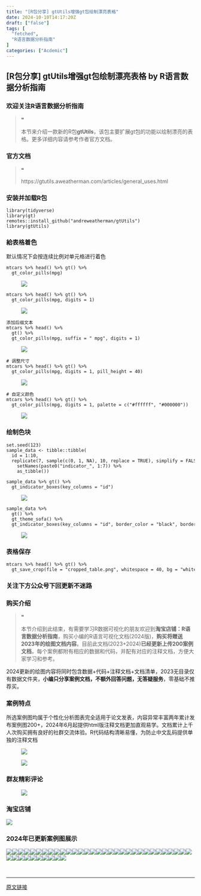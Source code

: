 ```yaml
---
title: "[R包分享] gtUtils增强gt包绘制漂亮表格"
date: 2024-10-10T14:17:20Z
draft: ["false"]
tags: [
  "fetched",
  "R语言数据分析指南"
]
categories: ["Acdemic"]
---
```

[R包分享] gtUtils增强gt包绘制漂亮表格 by R语言数据分析指南
------
<div><section data-tool="mdnice编辑器" data-website="https://www.mdnice.com"><h3 data-tool="mdnice编辑器"><span></span><span>欢迎关注R语言数据分析指南</span><span></span></h3><blockquote data-tool="mdnice编辑器"><span>❝</span><p>本节来介绍一款新的R包<strong>gtUtils</strong>，该包主要扩展gt包的功能以绘制漂亮的表格。更多详细内容请参考作者官方文档。</p></blockquote><h3 data-tool="mdnice编辑器"><span></span><span>官方文档</span><span></span></h3><blockquote data-tool="mdnice编辑器"><span>❝</span><p>https://gtutils.aweatherman.com/articles/general_uses.html</p></blockquote><h3 data-tool="mdnice编辑器"><span></span><span>安装并加载R包</span><span></span></h3><pre data-tool="mdnice编辑器"><span></span><code><span>library</span>(tidyverse)<br><span>library</span>(gt)<br>remotes::install_github(<span>"andreweatherman/gtUtils"</span>)<br><span>library</span>(gtUtils)<br></code></pre><h3 data-tool="mdnice编辑器"><span></span><span>給表格着色</span><span></span></h3><p data-tool="mdnice编辑器">默认情况下会按连续比例对单元格进行着色</p><pre data-tool="mdnice编辑器"><span></span><code>mtcars %&gt;% head() %&gt;% gt() %&gt;% <br>  gt_color_pills(mpg)<br></code></pre><figure data-tool="mdnice编辑器"><img data-imgfileid="100035277" data-ratio="0.6084452975047985" data-src="https://mmbiz.qpic.cn/mmbiz_png/EibnicgwScTAYxlhnQWekP8qQzWobhpXH31uTicDPvohJjpic5knanzEc5Io05Ab5nopaJqQzbLZJ2uqvfUX2TnKog/640?wx_fmt=png&amp;from=appmsg" data-type="png" data-w="1042" src="https://mmbiz.qpic.cn/mmbiz_png/EibnicgwScTAYxlhnQWekP8qQzWobhpXH31uTicDPvohJjpic5knanzEc5Io05Ab5nopaJqQzbLZJ2uqvfUX2TnKog/640?wx_fmt=png&amp;from=appmsg"></figure><pre data-tool="mdnice编辑器"><span></span><code>mtcars %&gt;% head() %&gt;% gt() %&gt;% <br>  gt_color_pills(mpg, digits = <span>1</span>)<br></code></pre><figure data-tool="mdnice编辑器"><img data-imgfileid="100035276" data-ratio="0.6456211812627292" data-src="https://mmbiz.qpic.cn/mmbiz_png/EibnicgwScTAYxlhnQWekP8qQzWobhpXH3wL8h7ia2CHfP86dcaNwiakmwxRhcROJcDn7ECXBucBDVFrt0B4krA0iag/640?wx_fmt=png&amp;from=appmsg" data-type="png" data-w="982" src="https://mmbiz.qpic.cn/mmbiz_png/EibnicgwScTAYxlhnQWekP8qQzWobhpXH3wL8h7ia2CHfP86dcaNwiakmwxRhcROJcDn7ECXBucBDVFrt0B4krA0iag/640?wx_fmt=png&amp;from=appmsg"></figure><pre data-tool="mdnice编辑器"><span></span><code>添加后缀文本<br>mtcars %&gt;% head() %&gt;% <br>  gt() %&gt;% <br>  gt_color_pills(mpg, suffix = <span>" mpg"</span>, digits = <span>1</span>)<br></code></pre><figure data-tool="mdnice编辑器"><img data-imgfileid="100035274" data-ratio="0.5969868173258004" data-src="https://mmbiz.qpic.cn/mmbiz_png/EibnicgwScTAYxlhnQWekP8qQzWobhpXH3hymicfQxghJcr4cfqGAAfSj1kJYyt3HiaImFtW7iatTDKOtvxaMYv5wxw/640?wx_fmt=png&amp;from=appmsg" data-type="png" data-w="1062" src="https://mmbiz.qpic.cn/mmbiz_png/EibnicgwScTAYxlhnQWekP8qQzWobhpXH3hymicfQxghJcr4cfqGAAfSj1kJYyt3HiaImFtW7iatTDKOtvxaMYv5wxw/640?wx_fmt=png&amp;from=appmsg"></figure><pre data-tool="mdnice编辑器"><span></span><code><span># 调整尺寸</span><br>mtcars %&gt;% head() %&gt;% gt() %&gt;% <br>  gt_color_pills(mpg, digits = <span>1</span>, pill_height = <span>40</span>)<br></code></pre><figure data-tool="mdnice编辑器"><img data-imgfileid="100035278" data-ratio="0.8289205702647657" data-src="https://mmbiz.qpic.cn/mmbiz_png/EibnicgwScTAYxlhnQWekP8qQzWobhpXH3ibGBJctricAw4GWRWuG8J9gv8CkDDQXdiaaBrIxPhTnu6lc9XycPXPu7A/640?wx_fmt=png&amp;from=appmsg" data-type="png" data-w="982" src="https://mmbiz.qpic.cn/mmbiz_png/EibnicgwScTAYxlhnQWekP8qQzWobhpXH3ibGBJctricAw4GWRWuG8J9gv8CkDDQXdiaaBrIxPhTnu6lc9XycPXPu7A/640?wx_fmt=png&amp;from=appmsg"></figure><pre data-tool="mdnice编辑器"><span></span><code><span># 自定义颜色</span><br>mtcars %&gt;% head() %&gt;% gt() %&gt;% <br>  gt_color_pills(mpg, digits = <span>1</span>, palette = c(<span>"#ffffff"</span>, <span>"#000000"</span>))<br></code></pre><figure data-tool="mdnice编辑器"><img data-imgfileid="100035275" data-ratio="0.5969868173258004" data-src="https://mmbiz.qpic.cn/mmbiz_png/EibnicgwScTAYxlhnQWekP8qQzWobhpXH3hymicfQxghJcr4cfqGAAfSj1kJYyt3HiaImFtW7iatTDKOtvxaMYv5wxw/640?wx_fmt=png&amp;from=appmsg" data-type="png" data-w="1062" src="https://mmbiz.qpic.cn/mmbiz_png/EibnicgwScTAYxlhnQWekP8qQzWobhpXH3hymicfQxghJcr4cfqGAAfSj1kJYyt3HiaImFtW7iatTDKOtvxaMYv5wxw/640?wx_fmt=png&amp;from=appmsg"></figure><h3 data-tool="mdnice编辑器"><span></span><span>绘制色块</span><span></span></h3><pre data-tool="mdnice编辑器"><span></span><code>set.seed(<span>123</span>)<br>sample_data &lt;- tibble::tibble(<br>  id = <span>1</span>:<span>10</span>,<br>  replicate(<span>7</span>, sample(c(<span>0</span>, <span>1</span>, <span>NA</span>), <span>10</span>, replace = <span>TRUE</span>), simplify = <span>FALSE</span>) %&gt;%<br>    setNames(paste0(<span>"indicator_"</span>, <span>1</span>:<span>7</span>)) %&gt;%<br>    as_tibble())<br><br>sample_data %&gt;% gt() %&gt;% <br>  gt_indicator_boxes(key_columns = <span>"id"</span>)<br></code></pre><figure data-tool="mdnice编辑器"><img data-imgfileid="100035280" data-ratio="0.7453703703703703" data-src="https://mmbiz.qpic.cn/mmbiz_png/EibnicgwScTAYxlhnQWekP8qQzWobhpXH3XOPjzJKtsibQtRdNI2HCov75DKDjQq5ODaDUYeNyQ0TyZZpEuASl4qQ/640?wx_fmt=png&amp;from=appmsg" data-type="png" data-w="1080" src="https://mmbiz.qpic.cn/mmbiz_png/EibnicgwScTAYxlhnQWekP8qQzWobhpXH3XOPjzJKtsibQtRdNI2HCov75DKDjQq5ODaDUYeNyQ0TyZZpEuASl4qQ/640?wx_fmt=png&amp;from=appmsg"></figure><pre data-tool="mdnice编辑器"><span></span><code>sample_data %&gt;% <br>  gt() %&gt;% <br>  gt_theme_sofa() %&gt;% <br>  gt_indicator_boxes(key_columns = <span>"id"</span>, border_color = <span>"black"</span>, border_width = <span>0.5</span>)<br></code></pre><figure data-tool="mdnice编辑器"><img data-imgfileid="100035279" data-ratio="0.7149712092130518" data-src="https://mmbiz.qpic.cn/mmbiz_png/EibnicgwScTAYxlhnQWekP8qQzWobhpXH3EIu8J62WQoow5DcLbBBlYWFNIUTZVNS16S79RQIGjGTQmwSseSCIGg/640?wx_fmt=png&amp;from=appmsg" data-type="png" data-w="1042" src="https://mmbiz.qpic.cn/mmbiz_png/EibnicgwScTAYxlhnQWekP8qQzWobhpXH3EIu8J62WQoow5DcLbBBlYWFNIUTZVNS16S79RQIGjGTQmwSseSCIGg/640?wx_fmt=png&amp;from=appmsg"></figure><h3 data-tool="mdnice编辑器"><span></span><span>表格保存</span><span></span></h3><pre data-tool="mdnice编辑器"><span></span><code>mtcars %&gt;% head() %&gt;% gt() %&gt;%<br>  gt_save_crop(file = <span>"cropped_table.png"</span>, whitespace = 40, <span>bg</span> = <span>"white"</span>)<br></code></pre><h3 data-tool="mdnice编辑器"><span></span><span>关注下方公众号下回更新不迷路</span><span></span></h3><section><mp-common-profile data-pluginname="mpprofile" data-id="Mzg3MzQzNTYzMw==" data-headimg="http://mmbiz.qpic.cn/mmbiz_png/EibnicgwScTAZF0rpeZII9Ltl26VbVagriczTria1fib3XgjwwHEHFjPzkmGpqWDVVHBSzhENictUM2iavAKiaM5lc9USw/0?wx_fmt=png" data-nickname="R语言数据分析指南" data-alias="YanJANtwo" data-signature="R语言重症爱好者，喜欢绘制各种精美的图表，喜欢的小伙伴可以关注我，跟我一起学习" data-from="0" data-is_biz_ban="0"></mp-common-profile></section><h3 data-tool="mdnice编辑器"><span></span><span>购买介绍</span><span></span></h3><blockquote data-tool="mdnice编辑器"><span>❝</span><p>本节介绍到此结束，有需要学习R数据可视化的朋友欢迎到<strong>淘宝店铺：R语言数据分析指南</strong>，购买小编的R语言可视化文档(2024版)，<strong>购买将赠送2023年的绘图文档内容</strong>。目前此文档(2023+2024)<strong>已经更新上传200案例文档</strong>，每个案例都附有相应的数据和代码，并配有对应的注释文档，方便大家学习和参考。</p></blockquote><p data-tool="mdnice编辑器">2024更新的绘图内容将同时包含数据+代码+注释文档+文档清单，2023无目录仅有数据文件夹，<strong>小编只分享案例文档，不额外回答问题，无答疑服务</strong>，零基础不推荐买。</p><h3 data-tool="mdnice编辑器"><span></span><span>案例特点</span><span></span></h3><p data-tool="mdnice编辑器">所选案例图均属于个性化分析图表完全适用于论文发表，内容异常丰富两年累计发布案例图200+，2024年6月起提供html版注释文档更加直观易学。文档累计上千人次购买拥有良好的社群交流体验。R代码结构清晰易懂，为防止中文乱码提供单独的注释文档</p><figure data-tool="mdnice编辑器"><img data-imgfileid="100035281" data-ratio="1.4953703703703705" data-src="https://mmbiz.qpic.cn/mmbiz_png/EibnicgwScTAYxlhnQWekP8qQzWobhpXH3eYa7ibhpFDRxmgibtFsdiaMOR1s8PGQ2VVYC9rCUbLB6micHjfF3maCZYw/640?wx_fmt=png&amp;from=appmsg" data-type="png" data-w="1080" src="https://mmbiz.qpic.cn/mmbiz_png/EibnicgwScTAYxlhnQWekP8qQzWobhpXH3eYa7ibhpFDRxmgibtFsdiaMOR1s8PGQ2VVYC9rCUbLB6micHjfF3maCZYw/640?wx_fmt=png&amp;from=appmsg"></figure><figure data-tool="mdnice编辑器"><img data-imgfileid="100035283" data-ratio="0.6481481481481481" data-src="https://mmbiz.qpic.cn/mmbiz_png/EibnicgwScTAYxlhnQWekP8qQzWobhpXH3zdgplZNK49MicWrHSuFtjabXqibdxn9qYia6xQeCU6N720hoiazH31Grmw/640?wx_fmt=png&amp;from=appmsg" data-type="png" data-w="1080" src="https://mmbiz.qpic.cn/mmbiz_png/EibnicgwScTAYxlhnQWekP8qQzWobhpXH3zdgplZNK49MicWrHSuFtjabXqibdxn9qYia6xQeCU6N720hoiazH31Grmw/640?wx_fmt=png&amp;from=appmsg"></figure><h3 data-tool="mdnice编辑器"><span></span><span>群友精彩评论</span><span></span></h3><figure data-tool="mdnice编辑器"><img data-imgfileid="100035282" data-ratio="0.4546296296296296" data-src="https://mmbiz.qpic.cn/mmbiz_png/EibnicgwScTAYxlhnQWekP8qQzWobhpXH3vPwH4SQbPr3OIgsWOLSicH5MOncfJAMKCMbcAHQDGMkkkkaTp9K0uqA/640?wx_fmt=png&amp;from=appmsg" data-type="png" data-w="1080" src="https://mmbiz.qpic.cn/mmbiz_png/EibnicgwScTAYxlhnQWekP8qQzWobhpXH3vPwH4SQbPr3OIgsWOLSicH5MOncfJAMKCMbcAHQDGMkkkkaTp9K0uqA/640?wx_fmt=png&amp;from=appmsg"></figure><h3 data-tool="mdnice编辑器"><span></span><span>淘宝店铺</span><span></span></h3><p><img data-galleryid="" data-imgfileid="100019415" data-ratio="1.0210420841683367" data-s="300,640" data-src="https://mmbiz.qpic.cn/mmbiz_jpg/EibnicgwScTAbvhPDLGT8NaialEsht92PTYNJWpmVLfoYGic1uha5FyBrDCibibZCLjiazgvpT1XcdwibfVywD2el0VAgg/640?wx_fmt=jpeg" data-type="jpeg" data-w="998" src="https://mmbiz.qpic.cn/mmbiz_jpg/EibnicgwScTAbvhPDLGT8NaialEsht92PTYNJWpmVLfoYGic1uha5FyBrDCibibZCLjiazgvpT1XcdwibfVywD2el0VAgg/640?wx_fmt=jpeg"></p><h3 data-tool="mdnice编辑器"><span></span><span>2024年已更新案例图展示</span><span></span></h3><p data-tool="mdnice编辑器"><img data-imgfileid="100035288" data-ratio="0.4324074074074074" data-src="https://mmbiz.qpic.cn/mmbiz_jpg/EibnicgwScTAYxlhnQWekP8qQzWobhpXH3BaFSJFa3F33mPic1LcoMQYv9Mg33EAPIDxAhME9jGj1QRyjHSAcANAA/640?wx_fmt=jpeg&amp;from=appmsg" data-type="jpeg" data-w="1080" src="https://mmbiz.qpic.cn/mmbiz_jpg/EibnicgwScTAYxlhnQWekP8qQzWobhpXH3BaFSJFa3F33mPic1LcoMQYv9Mg33EAPIDxAhME9jGj1QRyjHSAcANAA/640?wx_fmt=jpeg&amp;from=appmsg"><img data-imgfileid="100035289" data-ratio="0.47129629629629627" data-src="https://mmbiz.qpic.cn/mmbiz_png/EibnicgwScTAYxlhnQWekP8qQzWobhpXH3JctKqIyCiabF2JVkGf2heBaMibdOmjwyTGLoSZkBfnx3GxtB6Ql7Ntwg/640?wx_fmt=png&amp;from=appmsg" data-type="png" data-w="1080" src="https://mmbiz.qpic.cn/mmbiz_png/EibnicgwScTAYxlhnQWekP8qQzWobhpXH3JctKqIyCiabF2JVkGf2heBaMibdOmjwyTGLoSZkBfnx3GxtB6Ql7Ntwg/640?wx_fmt=png&amp;from=appmsg"><img data-imgfileid="100035285" data-ratio="0.36574074074074076" data-src="https://mmbiz.qpic.cn/mmbiz_png/EibnicgwScTAYxlhnQWekP8qQzWobhpXH3OicnQEtl2uTI2asKqoT8W87sDna5lTnY1ZYWkuicmTKj6nrwZsoUzgibw/640?wx_fmt=png&amp;from=appmsg" data-type="png" data-w="1080" src="https://mmbiz.qpic.cn/mmbiz_png/EibnicgwScTAYxlhnQWekP8qQzWobhpXH3OicnQEtl2uTI2asKqoT8W87sDna5lTnY1ZYWkuicmTKj6nrwZsoUzgibw/640?wx_fmt=png&amp;from=appmsg"><img data-imgfileid="100035286" data-ratio="0.38981481481481484" data-src="https://mmbiz.qpic.cn/mmbiz_png/EibnicgwScTAYxlhnQWekP8qQzWobhpXH3wlsC1nVdk3sTiaRKur6fr8X3GjBDbAztpKO2SUxLiadtI2GUkXAnJ94Q/640?wx_fmt=png&amp;from=appmsg" data-type="png" data-w="1080" src="https://mmbiz.qpic.cn/mmbiz_png/EibnicgwScTAYxlhnQWekP8qQzWobhpXH3wlsC1nVdk3sTiaRKur6fr8X3GjBDbAztpKO2SUxLiadtI2GUkXAnJ94Q/640?wx_fmt=png&amp;from=appmsg"><img data-imgfileid="100035287" data-ratio="0.5305555555555556" data-src="https://mmbiz.qpic.cn/mmbiz_png/EibnicgwScTAYxlhnQWekP8qQzWobhpXH3H5U6YEHjRJZts96Om8eGwOUCrKyxWgEusUDxLak6JwGTuHnK0H0rRw/640?wx_fmt=png&amp;from=appmsg" data-type="png" data-w="1080" src="https://mmbiz.qpic.cn/mmbiz_png/EibnicgwScTAYxlhnQWekP8qQzWobhpXH3H5U6YEHjRJZts96Om8eGwOUCrKyxWgEusUDxLak6JwGTuHnK0H0rRw/640?wx_fmt=png&amp;from=appmsg"><img data-imgfileid="100035291" data-ratio="0.45185185185185184" data-src="https://mmbiz.qpic.cn/mmbiz_png/EibnicgwScTAYxlhnQWekP8qQzWobhpXH3K7aJpO51ZggE0TOjd7X1WiaEhIVgGKbamTpoU67cw4asSaxia59quuiaA/640?wx_fmt=png&amp;from=appmsg" data-type="png" data-w="1080" src="https://mmbiz.qpic.cn/mmbiz_png/EibnicgwScTAYxlhnQWekP8qQzWobhpXH3K7aJpO51ZggE0TOjd7X1WiaEhIVgGKbamTpoU67cw4asSaxia59quuiaA/640?wx_fmt=png&amp;from=appmsg"><img data-imgfileid="100035294" data-ratio="0.462037037037037" data-src="https://mmbiz.qpic.cn/mmbiz_png/EibnicgwScTAYxlhnQWekP8qQzWobhpXH3O6FFwUwtRHhebuLS4pibibiaG15tibzXXFAXCZSoGlVT4t6CBlZFmQClgA/640?wx_fmt=png&amp;from=appmsg" data-type="png" data-w="1080" src="https://mmbiz.qpic.cn/mmbiz_png/EibnicgwScTAYxlhnQWekP8qQzWobhpXH3O6FFwUwtRHhebuLS4pibibiaG15tibzXXFAXCZSoGlVT4t6CBlZFmQClgA/640?wx_fmt=png&amp;from=appmsg"><img data-imgfileid="100035293" data-ratio="0.37407407407407406" data-src="https://mmbiz.qpic.cn/mmbiz_png/EibnicgwScTAYxlhnQWekP8qQzWobhpXH31iajgAHZ5XFZgRBk7Jau9pOS9kJdiaDfy6WXkrQGbSZaf6NUiaL31UViaA/640?wx_fmt=png&amp;from=appmsg" data-type="png" data-w="1080" src="https://mmbiz.qpic.cn/mmbiz_png/EibnicgwScTAYxlhnQWekP8qQzWobhpXH31iajgAHZ5XFZgRBk7Jau9pOS9kJdiaDfy6WXkrQGbSZaf6NUiaL31UViaA/640?wx_fmt=png&amp;from=appmsg"><img data-imgfileid="100035292" data-ratio="0.3425925925925926" data-src="https://mmbiz.qpic.cn/mmbiz_png/EibnicgwScTAYxlhnQWekP8qQzWobhpXH3TqiaaHXibmbUOtEWsDYCUUt8AFM7JvC49dEyhkTg2dVq26xrMnfo4UWA/640?wx_fmt=png&amp;from=appmsg" data-type="png" data-w="1080" src="https://mmbiz.qpic.cn/mmbiz_png/EibnicgwScTAYxlhnQWekP8qQzWobhpXH3TqiaaHXibmbUOtEWsDYCUUt8AFM7JvC49dEyhkTg2dVq26xrMnfo4UWA/640?wx_fmt=png&amp;from=appmsg"><img data-imgfileid="100035290" data-ratio="0.47685185185185186" data-src="https://mmbiz.qpic.cn/mmbiz_png/EibnicgwScTAYxlhnQWekP8qQzWobhpXH3QBhefm1nxbBjF7bll8a3MwCD4I9xO8y02PpdcVCtcL8beXzaC9wb2w/640?wx_fmt=png&amp;from=appmsg" data-type="png" data-w="1080" src="https://mmbiz.qpic.cn/mmbiz_png/EibnicgwScTAYxlhnQWekP8qQzWobhpXH3QBhefm1nxbBjF7bll8a3MwCD4I9xO8y02PpdcVCtcL8beXzaC9wb2w/640?wx_fmt=png&amp;from=appmsg"><img data-imgfileid="100035297" data-ratio="0.3814814814814815" data-src="https://mmbiz.qpic.cn/mmbiz_png/EibnicgwScTAYxlhnQWekP8qQzWobhpXH3M8jZjGMVZdapXP4pKcz1jPgkxPDt40Inibkp1Hla9lsFIXnE8CbYNdQ/640?wx_fmt=png&amp;from=appmsg" data-type="png" data-w="1080" src="https://mmbiz.qpic.cn/mmbiz_png/EibnicgwScTAYxlhnQWekP8qQzWobhpXH3M8jZjGMVZdapXP4pKcz1jPgkxPDt40Inibkp1Hla9lsFIXnE8CbYNdQ/640?wx_fmt=png&amp;from=appmsg"><img data-imgfileid="100035299" data-ratio="0.43333333333333335" data-src="https://mmbiz.qpic.cn/mmbiz_png/EibnicgwScTAYxlhnQWekP8qQzWobhpXH3lsTSOeNjsfZzQtsbib3uELf5oLcVEpf6z6tJJNCLCLljVQc7ePKxv1A/640?wx_fmt=png&amp;from=appmsg" data-type="png" data-w="1080" src="https://mmbiz.qpic.cn/mmbiz_png/EibnicgwScTAYxlhnQWekP8qQzWobhpXH3lsTSOeNjsfZzQtsbib3uELf5oLcVEpf6z6tJJNCLCLljVQc7ePKxv1A/640?wx_fmt=png&amp;from=appmsg"><img data-imgfileid="100035296" data-ratio="0.37592592592592594" data-src="https://mmbiz.qpic.cn/mmbiz_png/EibnicgwScTAYxlhnQWekP8qQzWobhpXH3TYuJUHUY5TiaQ544KHXhXLhSiclccsuLxv5s9UufU3JlhGU8ic3pphNLw/640?wx_fmt=png&amp;from=appmsg" data-type="png" data-w="1080" src="https://mmbiz.qpic.cn/mmbiz_png/EibnicgwScTAYxlhnQWekP8qQzWobhpXH3TYuJUHUY5TiaQ544KHXhXLhSiclccsuLxv5s9UufU3JlhGU8ic3pphNLw/640?wx_fmt=png&amp;from=appmsg"><img data-imgfileid="100035295" data-ratio="0.42592592592592593" data-src="https://mmbiz.qpic.cn/mmbiz_png/EibnicgwScTAYxlhnQWekP8qQzWobhpXH36ehibOLVhP2yjcQLvNMNUrBKCOP4OXicfldF0IvUIGuLP7LyoTqnsjicg/640?wx_fmt=png&amp;from=appmsg" data-type="png" data-w="1080" src="https://mmbiz.qpic.cn/mmbiz_png/EibnicgwScTAYxlhnQWekP8qQzWobhpXH36ehibOLVhP2yjcQLvNMNUrBKCOP4OXicfldF0IvUIGuLP7LyoTqnsjicg/640?wx_fmt=png&amp;from=appmsg"><img data-imgfileid="100035298" data-ratio="0.39166666666666666" data-src="https://mmbiz.qpic.cn/mmbiz_png/EibnicgwScTAYxlhnQWekP8qQzWobhpXH3mYDkw3QbRlyecPcWS3fMHs5WcnuG0KicOpDyMIUOQiab7AQZPVbsqOyA/640?wx_fmt=png&amp;from=appmsg" data-type="png" data-w="1080" src="https://mmbiz.qpic.cn/mmbiz_png/EibnicgwScTAYxlhnQWekP8qQzWobhpXH3mYDkw3QbRlyecPcWS3fMHs5WcnuG0KicOpDyMIUOQiab7AQZPVbsqOyA/640?wx_fmt=png&amp;from=appmsg"><img data-imgfileid="100035300" data-ratio="0.39444444444444443" data-src="https://mmbiz.qpic.cn/mmbiz_png/EibnicgwScTAYxlhnQWekP8qQzWobhpXH3R2yj4a026lp1qM3ibkHz8AJOfI8eAOoZoEzyPpQOB90jsiaERy2ibcBqA/640?wx_fmt=png&amp;from=appmsg" data-type="png" data-w="1080" src="https://mmbiz.qpic.cn/mmbiz_png/EibnicgwScTAYxlhnQWekP8qQzWobhpXH3R2yj4a026lp1qM3ibkHz8AJOfI8eAOoZoEzyPpQOB90jsiaERy2ibcBqA/640?wx_fmt=png&amp;from=appmsg"><img data-imgfileid="100035302" data-ratio="0.4" data-src="https://mmbiz.qpic.cn/mmbiz_png/EibnicgwScTAYxlhnQWekP8qQzWobhpXH3v5icuYd1KmhzDKElKibKeKB6YD7Nf96vSujcHkQmRM2nM3ILTOSpHiaIA/640?wx_fmt=png&amp;from=appmsg" data-type="png" data-w="1080" src="https://mmbiz.qpic.cn/mmbiz_png/EibnicgwScTAYxlhnQWekP8qQzWobhpXH3v5icuYd1KmhzDKElKibKeKB6YD7Nf96vSujcHkQmRM2nM3ILTOSpHiaIA/640?wx_fmt=png&amp;from=appmsg"><img data-imgfileid="100035304" data-ratio="0.41759259259259257" data-src="https://mmbiz.qpic.cn/mmbiz_png/EibnicgwScTAYxlhnQWekP8qQzWobhpXH3b2jf0rVIibds5p3hwoabOdxbwXsAfsUfiaFDQFGsJ7zRXdPfK6s1ibjgQ/640?wx_fmt=png&amp;from=appmsg" data-type="png" data-w="1080" src="https://mmbiz.qpic.cn/mmbiz_png/EibnicgwScTAYxlhnQWekP8qQzWobhpXH3b2jf0rVIibds5p3hwoabOdxbwXsAfsUfiaFDQFGsJ7zRXdPfK6s1ibjgQ/640?wx_fmt=png&amp;from=appmsg"><img data-imgfileid="100035303" data-ratio="0.3314814814814815" data-src="https://mmbiz.qpic.cn/mmbiz_png/EibnicgwScTAYxlhnQWekP8qQzWobhpXH3wBxERIcHnwiaLOHs7sxZt27iaSOwTxMW8olTgLs6O3omS4icsXDqNic9lw/640?wx_fmt=png&amp;from=appmsg" data-type="png" data-w="1080" src="https://mmbiz.qpic.cn/mmbiz_png/EibnicgwScTAYxlhnQWekP8qQzWobhpXH3wBxERIcHnwiaLOHs7sxZt27iaSOwTxMW8olTgLs6O3omS4icsXDqNic9lw/640?wx_fmt=png&amp;from=appmsg"><img data-imgfileid="100035301" data-ratio="0.4255555555555556" data-src="https://mmbiz.qpic.cn/mmbiz_png/EibnicgwScTAYxlhnQWekP8qQzWobhpXH3neW7ERnZpjQS0L9NgnOSZM91aCvzBARJmEic7NnuF9Vn9FF2tUpAzHw/640?wx_fmt=png&amp;from=appmsg" data-type="png" data-w="900" src="https://mmbiz.qpic.cn/mmbiz_png/EibnicgwScTAYxlhnQWekP8qQzWobhpXH3neW7ERnZpjQS0L9NgnOSZM91aCvzBARJmEic7NnuF9Vn9FF2tUpAzHw/640?wx_fmt=png&amp;from=appmsg"><img data-imgfileid="100035306" data-ratio="0.4255555555555556" data-src="https://mmbiz.qpic.cn/mmbiz_png/EibnicgwScTAYxlhnQWekP8qQzWobhpXH3YT0UpvD5LUuiae5UrkOODmTMicUjLAkgIYn5HXg1SNjkXmJ4NMbL8WZw/640?wx_fmt=png&amp;from=appmsg" data-type="png" data-w="900" src="https://mmbiz.qpic.cn/mmbiz_png/EibnicgwScTAYxlhnQWekP8qQzWobhpXH3YT0UpvD5LUuiae5UrkOODmTMicUjLAkgIYn5HXg1SNjkXmJ4NMbL8WZw/640?wx_fmt=png&amp;from=appmsg"><img data-imgfileid="100035309" data-ratio="0.37962962962962965" data-src="https://mmbiz.qpic.cn/mmbiz_png/EibnicgwScTAYxlhnQWekP8qQzWobhpXH38icUe5v5NBY0PQ2brbibvTPAXwrqKSVjzWTakzINAEGFOlHzWY55C9VA/640?wx_fmt=png&amp;from=appmsg" data-type="png" data-w="1080" src="https://mmbiz.qpic.cn/mmbiz_png/EibnicgwScTAYxlhnQWekP8qQzWobhpXH38icUe5v5NBY0PQ2brbibvTPAXwrqKSVjzWTakzINAEGFOlHzWY55C9VA/640?wx_fmt=png&amp;from=appmsg"><img data-imgfileid="100035308" data-ratio="0.4255555555555556" data-src="https://mmbiz.qpic.cn/mmbiz_png/EibnicgwScTAYxlhnQWekP8qQzWobhpXH3iajMbpmzvpk0vu3VibibfQfEJoQdf6JBasNpicJNMjY1iaIrW8ZSYw1dgrA/640?wx_fmt=png&amp;from=appmsg" data-type="png" data-w="900" src="https://mmbiz.qpic.cn/mmbiz_png/EibnicgwScTAYxlhnQWekP8qQzWobhpXH3iajMbpmzvpk0vu3VibibfQfEJoQdf6JBasNpicJNMjY1iaIrW8ZSYw1dgrA/640?wx_fmt=png&amp;from=appmsg"><img data-imgfileid="100035305" data-ratio="0.4255555555555556" data-src="https://mmbiz.qpic.cn/mmbiz_png/EibnicgwScTAYxlhnQWekP8qQzWobhpXH3kexxyVtcDiboSRaOdbK2iaDv2DGRG1faOMH55ZtW8TFaRwiajEPHnuwew/640?wx_fmt=png&amp;from=appmsg" data-type="png" data-w="900" src="https://mmbiz.qpic.cn/mmbiz_png/EibnicgwScTAYxlhnQWekP8qQzWobhpXH3kexxyVtcDiboSRaOdbK2iaDv2DGRG1faOMH55ZtW8TFaRwiajEPHnuwew/640?wx_fmt=png&amp;from=appmsg"><img data-imgfileid="100035307" data-ratio="0.4255555555555556" data-src="https://mmbiz.qpic.cn/mmbiz_png/EibnicgwScTAYxlhnQWekP8qQzWobhpXH3qBPKfrtiaiatw9ZCOzcn1tias3u4M8CaswCfMEI8SyjXibFh7avAIrM8EA/640?wx_fmt=png&amp;from=appmsg" data-type="png" data-w="900" src="https://mmbiz.qpic.cn/mmbiz_png/EibnicgwScTAYxlhnQWekP8qQzWobhpXH3qBPKfrtiaiatw9ZCOzcn1tias3u4M8CaswCfMEI8SyjXibFh7avAIrM8EA/640?wx_fmt=png&amp;from=appmsg"><img data-imgfileid="100035313" data-ratio="0.4255555555555556" data-src="https://mmbiz.qpic.cn/mmbiz_png/EibnicgwScTAYxlhnQWekP8qQzWobhpXH3ImVKAhZkj3npIw95c8SjWHQKaUUHbuQHGibAk5sWvXfRXJdlzS0GDZw/640?wx_fmt=png&amp;from=appmsg" data-type="png" data-w="900" src="https://mmbiz.qpic.cn/mmbiz_png/EibnicgwScTAYxlhnQWekP8qQzWobhpXH3ImVKAhZkj3npIw95c8SjWHQKaUUHbuQHGibAk5sWvXfRXJdlzS0GDZw/640?wx_fmt=png&amp;from=appmsg"><img data-imgfileid="100035310" data-ratio="0.4255555555555556" data-src="https://mmbiz.qpic.cn/mmbiz_png/EibnicgwScTAYxlhnQWekP8qQzWobhpXH3n8TOjj9iawgdmQ5JFXwRdn2IY2lUOu5D7t8NrM81ofS3iayuIOTehLgg/640?wx_fmt=png&amp;from=appmsg" data-type="png" data-w="900" src="https://mmbiz.qpic.cn/mmbiz_png/EibnicgwScTAYxlhnQWekP8qQzWobhpXH3n8TOjj9iawgdmQ5JFXwRdn2IY2lUOu5D7t8NrM81ofS3iayuIOTehLgg/640?wx_fmt=png&amp;from=appmsg"><img data-imgfileid="100035312" data-ratio="0.4255555555555556" data-src="https://mmbiz.qpic.cn/mmbiz_png/EibnicgwScTAYxlhnQWekP8qQzWobhpXH3aT6sjFcx7KQicMib0U8eWjEH4TqVhzLPQ6H5jicxKskbrXibDUHRo7fGIQ/640?wx_fmt=png&amp;from=appmsg" data-type="png" data-w="900" src="https://mmbiz.qpic.cn/mmbiz_png/EibnicgwScTAYxlhnQWekP8qQzWobhpXH3aT6sjFcx7KQicMib0U8eWjEH4TqVhzLPQ6H5jicxKskbrXibDUHRo7fGIQ/640?wx_fmt=png&amp;from=appmsg"><img data-imgfileid="100035314" data-ratio="0.48148148148148145" data-src="https://mmbiz.qpic.cn/mmbiz_png/EibnicgwScTAYxlhnQWekP8qQzWobhpXH3ciaqd6XPrgQUbqJWb92iaQ80BiaunsGibiatV28YxGkrTpYnmFLXMfx98kg/640?wx_fmt=png&amp;from=appmsg" data-type="png" data-w="1080" src="https://mmbiz.qpic.cn/mmbiz_png/EibnicgwScTAYxlhnQWekP8qQzWobhpXH3ciaqd6XPrgQUbqJWb92iaQ80BiaunsGibiatV28YxGkrTpYnmFLXMfx98kg/640?wx_fmt=png&amp;from=appmsg"><img data-imgfileid="100035311" data-ratio="0.4255555555555556" data-src="https://mmbiz.qpic.cn/mmbiz_png/EibnicgwScTAYxlhnQWekP8qQzWobhpXH3tbQCmTjibqiaetj7hvVhoeLR9Dso6Czjo1xWIqVtfrWJNeO1ztcTW36Q/640?wx_fmt=png&amp;from=appmsg" data-type="png" data-w="900" src="https://mmbiz.qpic.cn/mmbiz_png/EibnicgwScTAYxlhnQWekP8qQzWobhpXH3tbQCmTjibqiaetj7hvVhoeLR9Dso6Czjo1xWIqVtfrWJNeO1ztcTW36Q/640?wx_fmt=png&amp;from=appmsg"><img data-imgfileid="100035316" data-ratio="0.4255555555555556" data-src="https://mmbiz.qpic.cn/mmbiz_png/EibnicgwScTAYxlhnQWekP8qQzWobhpXH3OpZltbAzjXqtkNXicxUyz4ejnmTnMP18tJnLTCp08fCial2L86OpDNHA/640?wx_fmt=png&amp;from=appmsg" data-type="png" data-w="900" src="https://mmbiz.qpic.cn/mmbiz_png/EibnicgwScTAYxlhnQWekP8qQzWobhpXH3OpZltbAzjXqtkNXicxUyz4ejnmTnMP18tJnLTCp08fCial2L86OpDNHA/640?wx_fmt=png&amp;from=appmsg"><img data-imgfileid="100035319" data-ratio="0.4255555555555556" data-src="https://mmbiz.qpic.cn/mmbiz_png/EibnicgwScTAYxlhnQWekP8qQzWobhpXH32rzYomb85r1JshnayQofXjM3yXJKtdiaXNhzJJsoPsicEiaAfL6X7LPEQ/640?wx_fmt=png&amp;from=appmsg" data-type="png" data-w="900" src="https://mmbiz.qpic.cn/mmbiz_png/EibnicgwScTAYxlhnQWekP8qQzWobhpXH32rzYomb85r1JshnayQofXjM3yXJKtdiaXNhzJJsoPsicEiaAfL6X7LPEQ/640?wx_fmt=png&amp;from=appmsg"><img data-imgfileid="100035315" data-ratio="0.4255555555555556" data-src="https://mmbiz.qpic.cn/mmbiz_png/EibnicgwScTAYxlhnQWekP8qQzWobhpXH3arLcERz7D7Yu6zTdY634Lox9gPPNmwdna89ZPUfyBQrYN1cjq6ZOpQ/640?wx_fmt=png&amp;from=appmsg" data-type="png" data-w="900" src="https://mmbiz.qpic.cn/mmbiz_png/EibnicgwScTAYxlhnQWekP8qQzWobhpXH3arLcERz7D7Yu6zTdY634Lox9gPPNmwdna89ZPUfyBQrYN1cjq6ZOpQ/640?wx_fmt=png&amp;from=appmsg"><img data-imgfileid="100035318" data-ratio="0.4255555555555556" data-src="https://mmbiz.qpic.cn/mmbiz_png/EibnicgwScTAYxlhnQWekP8qQzWobhpXH3vxPAMtQAv2kTsJ0cty73qCDSne1gfIdTrE6pGEBKaLkweXpicMTbiabw/640?wx_fmt=png&amp;from=appmsg" data-type="png" data-w="900" src="https://mmbiz.qpic.cn/mmbiz_png/EibnicgwScTAYxlhnQWekP8qQzWobhpXH3vxPAMtQAv2kTsJ0cty73qCDSne1gfIdTrE6pGEBKaLkweXpicMTbiabw/640?wx_fmt=png&amp;from=appmsg"><img data-imgfileid="100035317" data-ratio="0.4255555555555556" data-src="https://mmbiz.qpic.cn/mmbiz_png/EibnicgwScTAYxlhnQWekP8qQzWobhpXH3icxJOwZFxjl6myePS0nIZ9wJubzvnVibicLJzMAugOWCvNgcib2F9BZH8A/640?wx_fmt=png&amp;from=appmsg" data-type="png" data-w="900" src="https://mmbiz.qpic.cn/mmbiz_png/EibnicgwScTAYxlhnQWekP8qQzWobhpXH3icxJOwZFxjl6myePS0nIZ9wJubzvnVibicLJzMAugOWCvNgcib2F9BZH8A/640?wx_fmt=png&amp;from=appmsg"><img data-imgfileid="100035320" data-ratio="0.4255555555555556" data-src="https://mmbiz.qpic.cn/mmbiz_png/EibnicgwScTAYxlhnQWekP8qQzWobhpXH3kgcRvAcSOYV7nYx4CwT3c2qVqUvpKOINibe7o0aTj1B7pQgQwMt2IIw/640?wx_fmt=png&amp;from=appmsg" data-type="png" data-w="900" src="https://mmbiz.qpic.cn/mmbiz_png/EibnicgwScTAYxlhnQWekP8qQzWobhpXH3kgcRvAcSOYV7nYx4CwT3c2qVqUvpKOINibe7o0aTj1B7pQgQwMt2IIw/640?wx_fmt=png&amp;from=appmsg"><img data-imgfileid="100035324" data-ratio="0.4255555555555556" data-src="https://mmbiz.qpic.cn/mmbiz_png/EibnicgwScTAYxlhnQWekP8qQzWobhpXH3wFFTQtDrBWhVpslHxtJAfUgJN2iaKoFVlgGbYJibrnTbq0VmIG11nWzQ/640?wx_fmt=png&amp;from=appmsg" data-type="png" data-w="900" src="https://mmbiz.qpic.cn/mmbiz_png/EibnicgwScTAYxlhnQWekP8qQzWobhpXH3wFFTQtDrBWhVpslHxtJAfUgJN2iaKoFVlgGbYJibrnTbq0VmIG11nWzQ/640?wx_fmt=png&amp;from=appmsg"><img data-imgfileid="100035322" data-ratio="0.4255555555555556" data-src="https://mmbiz.qpic.cn/mmbiz_png/EibnicgwScTAYxlhnQWekP8qQzWobhpXH3BEs2dHiaEeSkicnZ9PnJ0wh4WK2fLQ60icliaFHkiaqDaZou3YKNP6iaf5UQ/640?wx_fmt=png&amp;from=appmsg" data-type="png" data-w="900" src="https://mmbiz.qpic.cn/mmbiz_png/EibnicgwScTAYxlhnQWekP8qQzWobhpXH3BEs2dHiaEeSkicnZ9PnJ0wh4WK2fLQ60icliaFHkiaqDaZou3YKNP6iaf5UQ/640?wx_fmt=png&amp;from=appmsg"><img data-imgfileid="100035323" data-ratio="0.4255555555555556" data-src="https://mmbiz.qpic.cn/mmbiz_png/EibnicgwScTAYxlhnQWekP8qQzWobhpXH34UABnVESnA7287b43icpcsdFgUgoicdTuKpuPWibSPs3ykyQoGicJ478Bg/640?wx_fmt=png&amp;from=appmsg" data-type="png" data-w="900" src="https://mmbiz.qpic.cn/mmbiz_png/EibnicgwScTAYxlhnQWekP8qQzWobhpXH34UABnVESnA7287b43icpcsdFgUgoicdTuKpuPWibSPs3ykyQoGicJ478Bg/640?wx_fmt=png&amp;from=appmsg"><img data-imgfileid="100035321" data-ratio="0.4255555555555556" data-src="https://mmbiz.qpic.cn/mmbiz_png/EibnicgwScTAYxlhnQWekP8qQzWobhpXH3HREWjB6HJ4rVxgdEcc9hIawoOHbYzcybKmRrcyw0S1pictzDq6N7ia3Q/640?wx_fmt=png&amp;from=appmsg" data-type="png" data-w="900" src="https://mmbiz.qpic.cn/mmbiz_png/EibnicgwScTAYxlhnQWekP8qQzWobhpXH3HREWjB6HJ4rVxgdEcc9hIawoOHbYzcybKmRrcyw0S1pictzDq6N7ia3Q/640?wx_fmt=png&amp;from=appmsg"><img data-imgfileid="100035329" data-ratio="0.44907407407407407" data-src="https://mmbiz.qpic.cn/mmbiz_png/EibnicgwScTAYxlhnQWekP8qQzWobhpXH3bhjET3cGLp4PITsQGcSPicB1uQ44nQnkUBjROTlmUOicZWp1NwcRuwibw/640?wx_fmt=png&amp;from=appmsg" data-type="png" data-w="1080" src="https://mmbiz.qpic.cn/mmbiz_png/EibnicgwScTAYxlhnQWekP8qQzWobhpXH3bhjET3cGLp4PITsQGcSPicB1uQ44nQnkUBjROTlmUOicZWp1NwcRuwibw/640?wx_fmt=png&amp;from=appmsg"></p></section><p><br></p><p><mp-style-type data-value="3"></mp-style-type></p></div>  
<hr>
<a href="https://mp.weixin.qq.com/s/T_BcbYdzztcaoVWKsMbNdA",target="_blank" rel="noopener noreferrer">原文链接</a>
